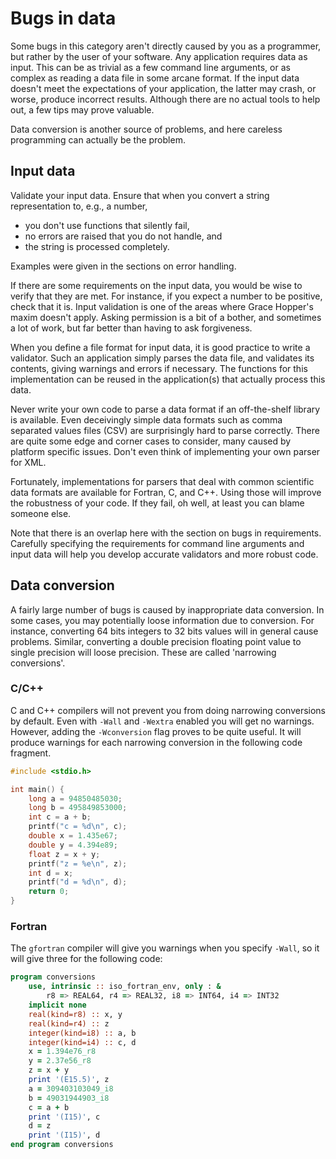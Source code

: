 # Bugs in data

Some bugs in this category aren't directly caused by you as a programmer, but rather by the user of your software.  Any application requires data as input.  This can be as trivial as a few command line arguments, or as complex as reading a data file in some arcane format.  If the input data doesn't meet the expectations of your application, the latter may crash, or worse, produce incorrect results.  Although there are no actual tools to help out, a few tips may prove valuable.

Data conversion is another source of problems, and here careless programming can actually be the problem.


## Input data

Validate your input data.  Ensure that when you convert a string representation to, e.g., a number,

  * you don't use functions that silently fail,
  * no errors are raised that you do not handle, and
  * the string is processed completely.

Examples were given in the sections on error handling.

If there are some requirements on the input data, you would be wise to verify that they are met.  For instance, if you expect a number to be positive, check that it is.  Input validation is one of the areas where Grace Hopper's maxim doesn't apply.  Asking permission is a bit of a bother, and sometimes a lot of work, but far better than having to ask forgiveness.

When you define a file format for input data, it is good practice to write a validator.  Such an application simply parses the data file, and validates its contents, giving warnings and errors if necessary.  The functions for this implementation can be reused in the application(s) that actually process this data.

Never write your own code to parse a data format if an off-the-shelf library is available.  Even deceivingly simple data formats such as comma separated values files (CSV) are surprisingly hard to parse correctly.  There are quite some edge and corner cases to consider, many caused by platform specific issues.  Don't even think of implementing your own parser for XML.

Fortunately, implementations for parsers that deal with common scientific data formats are available for Fortran, C, and C++.  Using those will improve the robustness of your code.  If they fail, oh well, at least you can blame someone else.

Note that there is an overlap here with the section on bugs in requirements.  Carefully specifying the requirements for command line arguments and input data will help you develop accurate validators and more robust code.


## Data conversion

A fairly large number of bugs is caused by inappropriate data conversion.  In some cases, you may potentially loose information due to conversion. For instance, converting 64 bits integers to 32 bits values will in general cause problems.  Similar, converting a double precision floating point value to single precision will loose precision.  These are called 'narrowing conversions'.


### C/C++

C and C++ compilers will not prevent you from doing narrowing conversions by default.  Even with `-Wall` and `-Wextra` enabled you will get no warnings.  However, adding the `-Wconversion` flag proves to be quite useful.  It will produce warnings for each narrowing conversion in the following code fragment.

~~~~c
#include <stdio.h>

int main() {
    long a = 94850485030;
    long b = 495849853000;
    int c = a + b;
    printf("c = %d\n", c);
    double x = 1.435e67;
    double y = 4.394e89;
    float z = x + y;
    printf("z = %e\n", z);
    int d = x;
    printf("d = %d\n", d);
    return 0;
}
~~~~


### Fortran

The `gfortran` compiler will give you warnings when you specify `-Wall`, so it will give three for the following code:

~~~~fortran
program conversions
    use, intrinsic :: iso_fortran_env, only : &
        r8 => REAL64, r4 => REAL32, i8 => INT64, i4 => INT32
    implicit none
    real(kind=r8) :: x, y
    real(kind=r4) :: z
    integer(kind=i8) :: a, b
    integer(kind=i4) :: c, d
    x = 1.394e76_r8
    y = 2.37e56_r8
    z = x + y
    print '(E15.5)', z
    a = 309403103049_i8
    b = 49031944903_i8
    c = a + b
    print '(I15)', c
    d = z
    print '(I15)', d
end program conversions
~~~~
